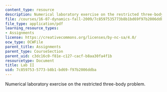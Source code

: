 ```yaml
---
content_type: resource
description: Numerical laboratory exercise on the restricted three-body problem.
file: /courses/16-07-dynamics-fall-2009/7c8597535773b8b1bd69f97b2006ddba_MIT16_07F09_lab2.pdf
file_type: application/pdf
learning_resource_types:
- Assignments
license: https://creativecommons.org/licenses/by-nc-sa/4.0/
ocw_type: OCWFile
parent_title: Assignments
parent_type: CourseSection
parent_uid: c3dc16c0-f81e-c127-cacf-b8aa30fa4f1b
resourcetype: Document
title: Lab II
uid: 7c859753-5773-b8b1-bd69-f97b2006ddba
---
```

Numerical laboratory exercise on the restricted three-body problem.
